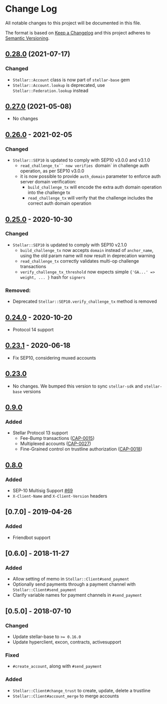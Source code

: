 # Change Log

All notable changes to this project will be documented in this file.

The format is based on [Keep a Changelog](http://keepachangelog.com/)
and this project adheres to [Semantic Versioning](http://semver.org/).

## [0.28.0](https://www.github.com/astroband/ruby-stellar-sdk/compare/v0.27.0...v0.28.0) (2021-07-17)

### Changed
* `Stellar::Account` class is now part of `stellar-base` gem
* `Stellar::Account.lookup` is deprecated, use `Stellar::Federation.lookup` instead

## [0.27.0](https://github.com/astroband/ruby-stellar-sdk/compare/v0.26.0...v0.27.0) (2021-05-08)
- No changes

## [0.26.0](https://github.com/astroband/ruby-stellar-sdk/compare/v0.25.0...v0.26.0) - 2021-02-05
### Changed
- `Stellar::SEP10` is updated to comply with SEP10 v3.0.0 and v3.1.0
  - `read_challenge_tx`` now verifies `domain` in challenge auth operation, as per SEP10 v3.0.0
  - it is now possible to provide `auth_domain` parameter to enforce auth server domain verification:
    - `build_challenge_tx` will encode the extra auth domain operation into the challenge tx
    - `read_challenge_tx` will verify that the challenge includes the correct auth domain operation

## [0.25.0](https://github.com/astroband/ruby-stellar-sdk/compare/v0.24.0...v0.25.0) - 2020-10-30
### Changed
- `Stellar::SEP10` is updated to comply with SEP10 v2.1.0
  - `build_challenge_tx` now accepts `domain` instead of `anchor_name`, using the
    old param name will now result in deprecation warning
  - `read_challenge_tx` correctly validates multi-op challenge transactions
  - `verify_challenge_tx_threshold` now expects simple `{'GA...' => weight, ... }` hash for `signers`
### Removed:
- Deprecated `Stellar::SEP10.verify_challenge_tx` method is removed

## [0.24.0](https://github.com/astroband/ruby-stellar-sdk/compare/v0.23.1...v0.24.0) - 2020-10-20
- Protocol 14 support

## [0.23.1](https://github.com/astroband/ruby-stellar-sdk/compare/v0.23.0...v0.23.1) - 2020-06-18
- Fix SEP10, considering muxed accounts

## [0.23.0](https://github.com/astroband/ruby-stellar-sdk/compare/v0.9.0-rc.1...v0.23.0)
- No changes. We bumped this version to sync `stellar-sdk` and `stellar-base` versions

## [0.9.0](https://github.com/astroband/ruby-stellar-sdk/compare/v0.8.0...v0.9.0-rc.1)
### Added
- Stellar Protocol 13 support
  - Fee-Bump transactions ([CAP-0015](https://github.com/stellar/stellar-protocol/blob/master/core/cap-0015.md))
  - Multiplexed accounts ([CAP-0027](https://github.com/stellar/stellar-protocol/blob/master/core/cap-0027.md))
  - Fine-Grained control on trustline authorization ([CAP-0018](https://github.com/stellar/stellar-protocol/blob/master/core/cap-0018.md))

## [0.8.0](https://github.com/astroband/ruby-stellar-sdk/compare/v0.7.0...v0.8.0)
### Added
- SEP-10 Multisig Support [#69](https://github.com/astroband/ruby-stellar-sdk/pull/69)
- `X-Client-Name` and `X-Client-Version` headers

## [0.7.0] - 2019-04-26
### Added
- Friendbot support

## [0.6.0] - 2018-11-27
### Added
- Allow setting of memo in `Stellar::Client#send_payment`
- Optionally send payments through a payment channel with `Stellar::Client#send_payment`
- Clarify variable names for payment channels in `#send_payment`

## [0.5.0] - 2018-07-10
### Changed
- Update stellar-base to `>= 0.16.0`
- Update hyperclient, excon, contracts, activesupport

### Fixed
- `#create_account`, along with `#send_payment`

### Added
- `Stellar::Client#change_trust` to create, update, delete a trustline
- `Stellar::Client#account_merge` to merge accounts
